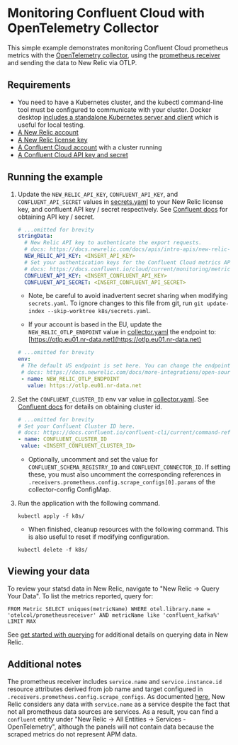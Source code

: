 # Monitoring Confluent Cloud with OpenTelemetry Collector

This simple example demonstrates monitoring Confluent Cloud prometheus metrics with the [OpenTelemetry collector](https://opentelemetry.io/docs/collector/), using the [prometheus receiver](https://github.com/open-telemetry/opentelemetry-collector-contrib/tree/main/receiver/prometheusreceiver) and sending the data to New Relic via OTLP.

## Requirements

* You need to have a Kubernetes cluster, and the kubectl command-line tool must be configured to communicate with your cluster. Docker desktop [includes a standalone Kubernetes server and client](https://docs.docker.com/desktop/kubernetes/) which is useful for local testing.
* [A New Relic account](https://one.newrelic.com/)
* [A New Relic license key](https://docs.newrelic.com/docs/apis/intro-apis/new-relic-api-keys/#license-key)
* [A Confluent Cloud account](https://www.confluent.io/get-started/) with a cluster running
* [A Confluent Cloud API key and secret](https://docs.confluent.io/confluent-cli/current/command-reference/api-key/confluent_api-key_create.html)


## Running the example

1. Update the `NEW_RELIC_API_KEY`, `CONFLUENT_API_KEY`, and `CONFLUENT_API_SECRET` values in [secrets.yaml](./k8s/secrets.yaml) to your New Relic license key, and confluent API key / secret respectively. See [Confluent docs](https://docs.confluent.io/cloud/current/monitoring/metrics-api.html) for obtaining API key / secret.

    ```yaml
    # ...omitted for brevity
    stringData:
      # New Relic API key to authenticate the export requests.
      # docs: https://docs.newrelic.com/docs/apis/intro-apis/new-relic-api-keys/#license-key
      NEW_RELIC_API_KEY: <INSERT_API_KEY>
      # Set your authentication keys for the Confluent Cloud metrics API.
      # docs: https://docs.confluent.io/cloud/current/monitoring/metrics-api.html
      CONFLUENT_API_KEY: <INSERT_CONFLUENT_API_KEY>
      CONFLUENT_API_SECRET: <INSERT_CONFLUENT_API_SECRET>
    ```
   
    * Note, be careful to avoid inadvertent secret sharing when modifying `secrets.yaml`. To ignore changes to this file from git, run `git update-index --skip-worktree k8s/secrets.yaml`.

    * If your account is based in the EU, update the `NEW_RELIC_OTLP_ENDPOINT` value in [collector.yaml](./k8s/collector.yaml) the endpoint to: [https://otlp.eu01.nr-data.net](https://otlp.eu01.nr-data.net)

    ```yaml
    # ...omitted for brevity
   env:
     # The default US endpoint is set here. You can change the endpoint and port based on your requirements if needed.
     # docs: https://docs.newrelic.com/docs/more-integrations/open-source-telemetry-integrations/opentelemetry/best-practices/opentelemetry-otlp/#configure-endpoint-port-protocol
     - name: NEW_RELIC_OTLP_ENDPOINT
       value: https://otlp.eu01.nr-data.net
    ```
   
2. Set the `CONFLUENT_CLUSTER_ID` env var value in [collector.yaml](./k8s/collector.yaml). See [Confluent docs](https://docs.confluent.io/confluent-cli/current/command-reference/kafka/cluster/confluent_kafka_cluster_list.html#description) for details on obtaining cluster id.

    ```yaml
   # ...omitted for brevity
   # Set your Confluent Cluster ID here.
   # docs: https://docs.confluent.io/confluent-cli/current/command-reference/kafka/cluster/confluent_kafka_cluster_list.html
   - name: CONFLUENT_CLUSTER_ID
     value: <INSERT_CONFLUENT_CLUSTER_ID>
    ```

   * Optionally, uncomment and set the value for `CONFLUENT_SCHEMA_REGISTRY_ID` and `CONFLUENT_CONNECTOR_ID`. If setting these, you must also uncomment the corresponding references in `.receivers.prometheus.config.scrape_configs[0].params` of the collector-config ConfigMap. 

3. Run the application with the following command.

    ```shell
    kubectl apply -f k8s/
    ```
   
   * When finished, cleanup resources with the following command. This is also useful to reset if modifying configuration.

   ```shell
   kubectl delete -f k8s/
   ```

## Viewing your data

To review your statsd data in New Relic, navigate to "New Relic -> Query Your Data". To list the metrics reported, query for:

```
FROM Metric SELECT uniques(metricName) WHERE otel.library.name = 'otelcol/prometheusreceiver' AND metricName like 'confluent_kafka%' LIMIT MAX
```

See [get started with querying](https://docs.newrelic.com/docs/query-your-data/explore-query-data/get-started/introduction-querying-new-relic-data/) for additional details on querying data in New Relic.

## Additional notes

The prometheus receiver includes `service.name` and `service.instance.id` resource attributes derived from job name and target configured in `.receivers.prometheus.config.scrape_configs`. As documented [here](https://docs.newrelic.com/docs/more-integrations/open-source-telemetry-integrations/opentelemetry/best-practices/opentelemetry-best-practices-resources/#services), New Relic considers any data with `service.name` as a service despite the fact that not all prometheus data sources are services. As a result, you can find a `confluent` entity under "New Relic -> All Entities -> Services - OpenTelemetry", although the panels will not contain data because the scraped metrics do not represent APM data.
